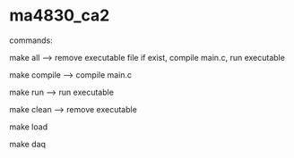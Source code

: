 # ma4830_ca2
commands:

make all        --> remove executable file if exist, compile main.c, run executable

make compile    --> compile main.c

make run        --> run executable

make clean      --> remove executable

make load

make daq
